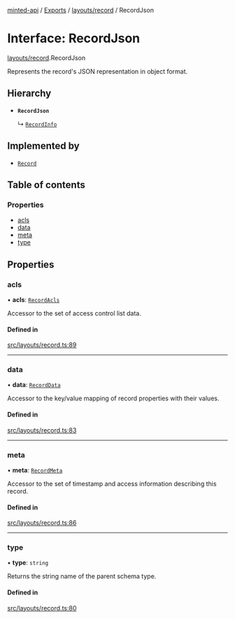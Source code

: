 [minted-api](../README.md) / [Exports](../modules.md) / [layouts/record](../modules/layouts_record.md) / RecordJson

# Interface: RecordJson

[layouts/record](../modules/layouts_record.md).RecordJson

Represents the record's JSON representation in object format.

## Hierarchy

- **`RecordJson`**

  ↳ [`RecordInfo`](layouts_record.RecordInfo.md)

## Implemented by

- [`Record`](../classes/classes_record.Record.md)

## Table of contents

### Properties

- [acls](layouts_record.RecordJson.md#acls)
- [data](layouts_record.RecordJson.md#data)
- [meta](layouts_record.RecordJson.md#meta)
- [type](layouts_record.RecordJson.md#type)

## Properties

### acls

• **acls**: [`RecordAcls`](layouts_record.RecordAcls.md)

Accessor to the set of access control list data.

#### Defined in

[src/layouts/record.ts:89](https://github.com/ianzepp/minted-api-ts/blob/4ef4443/src/layouts/record.ts#L89)

___

### data

• **data**: [`RecordData`](layouts_record.RecordData.md)

Accessor to the key/value mapping of record properties with their values.

#### Defined in

[src/layouts/record.ts:83](https://github.com/ianzepp/minted-api-ts/blob/4ef4443/src/layouts/record.ts#L83)

___

### meta

• **meta**: [`RecordMeta`](layouts_record.RecordMeta.md)

Accessor to the set of timestamp and access information describing this record.

#### Defined in

[src/layouts/record.ts:86](https://github.com/ianzepp/minted-api-ts/blob/4ef4443/src/layouts/record.ts#L86)

___

### type

• **type**: `string`

Returns the string name of the parent schema type.

#### Defined in

[src/layouts/record.ts:80](https://github.com/ianzepp/minted-api-ts/blob/4ef4443/src/layouts/record.ts#L80)
